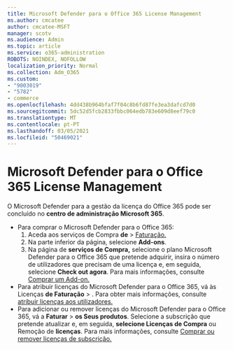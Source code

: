 ```yaml
---
title: Microsoft Defender para o Office 365 License Management
ms.author: cmcatee
author: cmcatee-MSFT
manager: scotv
ms.audience: Admin
ms.topic: article
ms.service: o365-administration
ROBOTS: NOINDEX, NOFOLLOW
localization_priority: Normal
ms.collection: Adm_O365
ms.custom:
- "9003019"
- "5782"
- commerce
ms.openlocfilehash: 4dd438b964bfaf7f04c8b6fd87fe3ea3dafcd7d0
ms.sourcegitcommit: 5dc52d5fcb2833fbbc064edb783e609d8eef79c0
ms.translationtype: MT
ms.contentlocale: pt-PT
ms.lasthandoff: 03/05/2021
ms.locfileid: "50469021"
---
```

# <a name="microsoft-defender-for-office-365-license-management"></a>Microsoft Defender para o Office 365 License Management

O Microsoft Defender para a gestão da licença do Office 365 pode ser concluído no  **centro de administração Microsoft 365**.

- Para comprar o Microsoft Defender para o Office 365:
    1. Aceda aos serviços de Compra **de**  >  [Faturação.](https://go.microsoft.com/fwlink/p/?linkid=868433)
    2. Na parte inferior da página, selecione **Add-ons**.
    3. Na página de **serviços de Compra,** selecione o plano Microsoft Defender para o Office 365 que pretende adquirir, insira o número de utilizadores que precisam de uma licença e, em seguida, selecione **Check out agora**. Para mais informações, consulte [Comprar um Add-on.](https://docs.microsoft.com/microsoft-365/commerce/buy-or-edit-an-add-on)
- Para atribuir licenças do Microsoft Defender para o Office 365, vá às Licenças **de Faturação**  >  . Para obter mais informações, consulte [atribuir licenças aos utilizadores.](https://docs.microsoft.com/microsoft-365/admin/manage/assign-licenses-to-users)
- Para adicionar ou remover licenças do Microsoft Defender para o Office 365, vá a **Faturar**  >  **os Seus produtos**. Selecione a subscrição que pretende atualizar e, em seguida, **selecione Licenças de Compra** ou Remoção de **licenças**. Para mais informações, consulte [Comprar ou remover licenças de subscrição.](https://docs.microsoft.com/microsoft-365/commerce/licenses/buy-licenses)